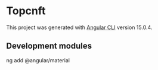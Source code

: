 # Topcnft

This project was generated with [Angular CLI](https://github.com/angular/angular-cli) version 15.0.4.

## Development modules
ng add @angular/material


